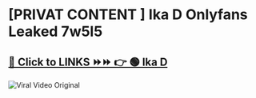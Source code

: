 
 # [PRIVAT CONTENT ] Ika D Onlyfans Leaked 7w5l5

## <h2><a href="https://clipsfans.com/Ika_D&ref=git">🔗 Click to LINKS ⏩⏩ 👉 🟢 Ika D </a></h2>

<a href="https://clipsfans.com/Ika_D&ref=git" rel="nofollow" data-target="animated-image.originalLink"><img src="https://i.ibb.co.com/xMMVF88/686577567.gif" alt="Viral Video Original" style="max-width: 100%; display: inline-block;" data-target="animated-image.originalImage"></a>

